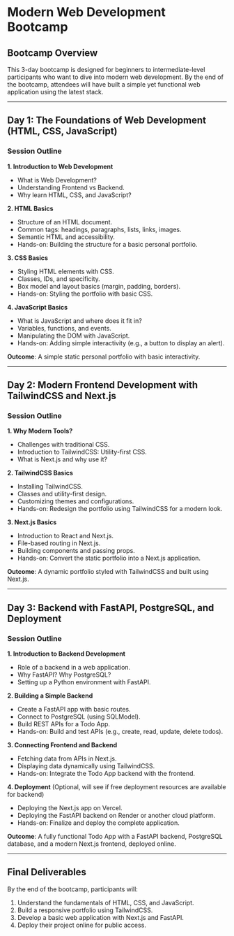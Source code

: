 # Modern Web Development Bootcamp

## Bootcamp Overview
This 3-day bootcamp is designed for beginners to intermediate-level participants who want to dive into modern web development. By the end of the bootcamp, attendees will have built a simple yet functional web application using the latest stack.

---

## Day 1: The Foundations of Web Development (HTML, CSS, JavaScript)

### Session Outline
**1. Introduction to Web Development**
- What is Web Development?
- Understanding Frontend vs Backend.
- Why learn HTML, CSS, and JavaScript?

**2. HTML Basics**
- Structure of an HTML document.
- Common tags: headings, paragraphs, lists, links, images.
- Semantic HTML and accessibility.
- Hands-on: Building the structure for a basic personal portfolio.

**3. CSS Basics**
- Styling HTML elements with CSS.
- Classes, IDs, and specificity.
- Box model and layout basics (margin, padding, borders).
- Hands-on: Styling the portfolio with basic CSS.

**4. JavaScript Basics**
- What is JavaScript and where does it fit in?
- Variables, functions, and events.
- Manipulating the DOM with JavaScript.
- Hands-on: Adding simple interactivity (e.g., a button to display an alert).

**Outcome**: A simple static personal portfolio with basic interactivity.

---

## Day 2: Modern Frontend Development with TailwindCSS and Next.js

### Session Outline
**1. Why Modern Tools?**
- Challenges with traditional CSS.
- Introduction to TailwindCSS: Utility-first CSS.
- What is Next.js and why use it?

**2. TailwindCSS Basics**
- Installing TailwindCSS.
- Classes and utility-first design.
- Customizing themes and configurations.
- Hands-on: Redesign the portfolio using TailwindCSS for a modern look.

**3. Next.js Basics**
- Introduction to React and Next.js.
- File-based routing in Next.js.
- Building components and passing props.
- Hands-on: Convert the static portfolio into a Next.js application.

**Outcome**: A dynamic portfolio styled with TailwindCSS and built using Next.js.

---

## Day 3: Backend with FastAPI, PostgreSQL, and Deployment

### Session Outline
**1. Introduction to Backend Development**
- Role of a backend in a web application.
- Why FastAPI? Why PostgreSQL?
- Setting up a Python environment with FastAPI.

**2. Building a Simple Backend**
- Create a FastAPI app with basic routes.
- Connect to PostgreSQL (using SQLModel).
- Build REST APIs for a Todo App.
- Hands-on: Build and test APIs (e.g., create, read, update, delete todos).

**3. Connecting Frontend and Backend**
- Fetching data from APIs in Next.js.
- Displaying data dynamically using TailwindCSS.
- Hands-on: Integrate the Todo App backend with the frontend.

**4. Deployment** (Optional, will see if free deployment resources are available for backend)
- Deploying the Next.js app on Vercel.
- Deploying the FastAPI backend on Render or another cloud platform.
- Hands-on: Finalize and deploy the complete application.

**Outcome**: A fully functional Todo App with a FastAPI backend, PostgreSQL database, and a modern Next.js frontend, deployed online.

---

## Final Deliverables
By the end of the bootcamp, participants will:
1. Understand the fundamentals of HTML, CSS, and JavaScript.
2. Build a responsive portfolio using TailwindCSS.
3. Develop a basic web application with Next.js and FastAPI.
4. Deploy their project online for public access.

